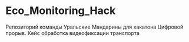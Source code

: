 # Eco_Monitoring_Hack
  Репозиторий команды Уральские Мандарины для хакатона Цифровой прорыв. Кейс обработка видеофиксации транспорта

